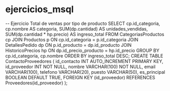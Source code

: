 # ejercicios_msql
-- Ejercicio Total de ventas por tipo de producto
SELECT 
    cp.id_categoria,
    cp.nombre AS categoria,
    SUM(dp.cantidad) AS unidades_vendidas,
    SUM(dp.cantidad * hp.precio) AS ingreso_total
FROM 
    CategoriasProductos cp
JOIN 
    Productos p ON cp.id_categoria = p.id_categoria
JOIN 
    DetallesPedido dp ON p.id_producto = dp.id_producto
JOIN 
    HistoricoPrecios hp ON dp.id_precio_producto = hp.id_precio
GROUP BY 
    cp.id_categoria, cp.nombre
ORDER BY 
    ingreso_total DESC;
CREATE TABLE ContactoProveedores (
    id_contacto INT AUTO_INCREMENT PRIMARY KEY,
    id_proveedor INT NOT NULL,
    nombre VARCHAR(100) NOT NULL,
    email VARCHAR(100),
    telefono VARCHAR(20),
    puesto VARCHAR(50),
    es_principal BOOLEAN DEFAULT TRUE,
    FOREIGN KEY (id_proveedor) REFERENCES Proveedores(id_proveedor)
);